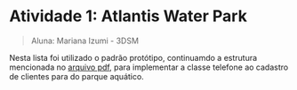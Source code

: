 # Atividade 1: Atlantis Water Park

> Aluna: Mariana Izumi - 3DSM

Nesta lista foi utilizado o padrão protótipo, continuamdo a estrutura mencionada no <a href=atvi-atlantis-water-park>arquivo pdf</a>, para implementar a classe telefone ao cadastro de clientes para do parque aquático.



